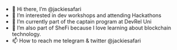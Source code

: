 - 👋 Hi there, I’m @jackiesafari
- 👀 I’m interested in dev workshops and attending Hackathons 
- 🌱 I’m currently part of the captain program at DevRel Uni 
- 💞️ I’m also part of SheFi because I love learning about blockchain technology. 
- 📫 How to reach me telegram & twitter @jackiesafari

<!---
jackiesafari/jackiesafari is a ✨ special ✨ repository because its `README.md` (this file) appears on your GitHub profile.
You can click the Preview link to take a look at your changes.
--->
